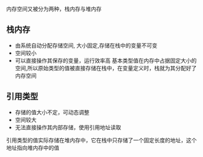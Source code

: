内存空间又被分为两种，栈内存与堆内存

## 栈内存
  * 由系统自动分配存储空间, 大小固定,存储在栈中的变量不可变
  * 空间较小
  * 可以直接操作其保存的变量，运行效率高
基本类型值在内存中占据固定大小的空间,所以原始类型的值被直接存储在栈中，在变量定义时，栈就为其分配好了内存空间

## 引用类型
* 存储的值大小不定，可动态调整
* 空间较大
* 无法直接操作其内部存储，使用引用地址读取

引用类型的值实际存储在堆内存中，它在栈中只存储了一个固定长度的地址，这个地址指向堆内存中的值